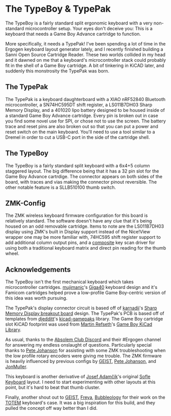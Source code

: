 # The TypeBoy & TypePak

The TypeBoy is a fairly standard split ergonomic keyboard with a very non-standard microcontroller setup. Your eyes don't deceive you: This is a keyboard that needs a Game Boy Advance cartridge to function.

More specifically, it needs a TypePak! I've been spending a lot of time in the Ergogen keyboard layout generator lately, and I recently finished building a Sanni Open Source Cartridge Reader. These two worlds collided in my head and it dawned on me that a keyboard's microcontroller stack could probably fit in the shell of a Game Boy cartridge. A bit of tinkering in KiCAD later, and suddenly this monstrosity the TypePak was born.

## The TypePak

The TypePak is a keyboard daughterboard with a XIAO nRF52840 Bluetooth microcontroller, a SN74HC595DT shift register, a LS011B7DH03 Sharp Memory Display, and a 401020 lipo battery designed to be housed inside of a standard Game Boy Advance cartridge. Every pin is broken out in case you find some novel use for SPI, or chose not to use the screen. The battery trace and reset pins are also broken out so that you can put a power and reset switch on the main keyboard. You'll need to use a tool similar to a Dremel in order to cut a USB-C port in the side of the cartridge shell.

## The TypeBoy

The TypeBoy is a fairly standard split keyboard with a 6x4+5 column staggered layout. The big difference being that it has a 32 pin slot for the Game Boy Advance cartrdige. The connector appears on both sides of the board, with traces and vias making the connector pinout reversible. The other notable feature is a SLLB510100 thumb switch.

## ZMK-Config

The ZMK wireless keyboard firmware configuration for this board is relatively standard. The software doesn't have any clue that it's being housed on an odd removable cartridge. Items to note are the LS011B7DH03 display using ZMK's built in Display support instead of the Nice!View wrapper one may be more familiar with, 74HC595 shift register support to add additional column output pins, and a [composite](https://zmk.dev/docs/config/kscan#composite-driver) key scan driver for using both a traditional keyboard matrix and direct pin reading for the thumb wheel.

## Acknowledgements

The TypeBoy isn't the first mechanical keyboard which takes microcontroller cartridges. [mujimanic](https://www.reddit.com/user/mujimanic/)'s [Giga40](https://www.reddit.com/r/MechanicalKeyboards/comments/kut2nk/now_youre_playing_with_power_giga40_power/) keyboard design and it's Famicom cartridges helped prove a low-profile Game Boy-centric version of this idea was worth pursuing.

The TypePak's display connector circuit is based off of [karnadii](https://github.com/karnadii)'s [Sharp Memory Display breakout board](https://github.com/karnadii/sharp_memory_display_breakout) design. The TypePak's PCB is based off of templates from [djedditt](https://github.com/djedditt/)'s [kicad-gamepaks](https://github.com/djedditt/kicad-gamepaks) library. The Game Boy cartridge slot KiCAD footprint was used from [Martin Refseth](https://github.com/HDR)'s [Game Boy KiCad Library](https://github.com/HDR/Game-Boy-KiCad-Library).

As usual, thanks to the [Absolem Club Discord](https://discord.gg/DbCfZfZ) and their #Ergogen channel for answering my endless onslaught of questions. Particularly special thanks to [Pete Johanson](https://github.com/petejohanson) for assisting with some ZMK troubleshooting when the low profile rotary encoders were giving me trouble. The ZMK firmware is heavily influenced by previous configs by [GEIST](https://github.com/GEIGEIGEIST/zmk-config-totem/tree/master/config), [Pete Johanson](https://github.com/petejohanson/zaphod-config/tree/main/boards/shields/zaphod_lite), and [JonMuller](https://github.com/JonMuller/gerbers/tree/main/corne-choc-xiao).

This keyboard is another derivative of [Josef Adamčík](https://josef-adamcik.cz/)'s original [Sofle Keyboard](https://josefadamcik.github.io/SofleKeyboard/) layout. I need to start experimenting with other layouts at this point, but it's hard to beat that thumb cluster.

Finally, another shout out to [GEIST](https://github.com/GEIGEIGEIST), [Freya](https://github.com/freya-irl), [Bubbleology](https://github.com/bubbleology) for their work on the [TOTEM](https://github.com/GEIGEIGEIST/TOTEM) keyboard's case. It was a big inspiration for this build, and they pulled the concept off way better than I did.